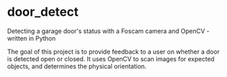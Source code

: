 # door_detect
Detecting a garage door's status with a Foscam camera and OpenCV - written in Python

The goal of this project is to provide feedback to a user on whether a door is detected open or closed. It uses OpenCV to scan images for expected objects, and determines the physical orientation.
